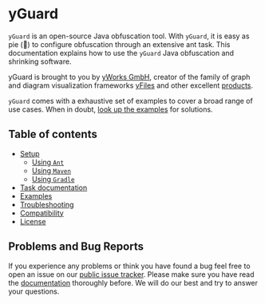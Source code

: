 # yGuard

`yGuard` is an open-source Java obfuscation tool. With `yGuard`, it is easy as pie (🍰) to configure obfuscation through an extensive ant task.
This documentation explains how to use the `yGuard` Java obfuscation and shrinking software.

yGuard is brought to you by [yWorks GmbH](https://www.yworks.com/), creator of the family of graph and diagram visualization frameworks [yFiles](https://www.yworks.com/yfiles) and other excellent [products](https://www.yworks.com/products).

`yGuard` comes with a exhaustive set of examples to cover a broad range of use cases. When in doubt, [look up the examples](https://github.com/yWorks/yGuard/tree/master/examples) for solutions.

## Table of contents

- [Setup](setup)
    - [Using `Ant`](setup/#installation-using-ant)
    - [Using `Maven`](setup/#installation-using-maven)
    - [Using `Gradle`](setup/#installation-using-gradle)
- [Task documentation](task)
- [Examples](https://github.com/yWorks/yguard/tree/master/examples)
- [Troubleshooting](troubleshooting)
- [Compatibility](compatibility)
- [License](license)

## Problems and Bug Reports

If you experience any problems or think you have found a bug feel free to open an issue on our [public issue tracker](https://github.com/yWorks/yguard/issues). Please make sure you have read the [documentation](task) thoroughly before. We will do our best and try to answer your questions.
